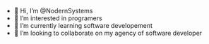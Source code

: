 - 👋 Hi, I’m @NodernSystems
- 👀 I’m interested in programers
- 🌱 I’m currently learning software developement
- 💞️ I’m looking to collaborate on my agency of software developer


<!---
NodernSystems/NodernSystems is a ✨ special ✨ repository because its `README.md` (this file) appears on your GitHub profile.
You can click the Preview link to take a look at your changes.
--->
